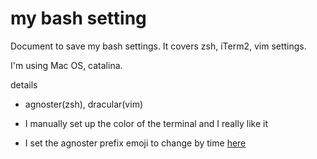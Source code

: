 # my bash setting

Document to save my bash settings. It covers zsh, iTerm2, vim settings.

I'm using Mac OS, catalina.

details

* agnoster(zsh), dracular(vim) 
* I manually set up the color of the terminal and I really like it

* I set the agnoster prefix emoji to change by time [here](https://github.com/seung-00/bash_setting/blob/master/zsh.md)